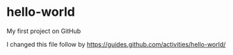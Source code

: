 # hello-world
My first project on GitHub

I changed this file follow by https://guides.github.com/activities/hello-world/
